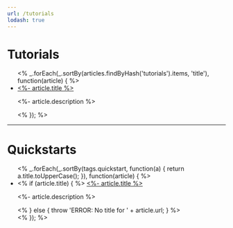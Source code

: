 ```yaml
---
url: /tutorials
lodash: true
---
```


# Tutorials

<ul>
<% _.forEach(_.sortBy(articles.findByHash('tutorials').items, 'title'), function(article) { %>
  <li>
    <a href="<%- env.BASE_URL + article.url %>"><%- article.title %></a>
    <p><%- article.description %></p>
  </li>
<% }); %>
</ul>

---

# Quickstarts

<ul>
<% _.forEach(_.sortBy(tags.quickstart, function(a) { return a.title.toUpperCase(); }), function(article) { %>
  <li>
    <% if (article.title) { %>
      <a href="<%- env.BASE_URL + article.url %>"><%- article.title %></a>
      <p><%- article.description %></p>
    <% } else { throw 'ERROR: No title for ' + article.url; } %>
  </li>
<% }); %>
</ul>
